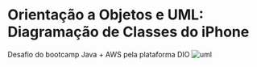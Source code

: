 # Orientação a Objetos e UML: Diagramação de Classes do iPhone

Desafio do bootcamp Java + AWS pela plataforma DIO
![uml](https://github.com/vncsvgr/DesafioDioUml1/assets/88806171/d3849930-0ad1-4772-aafe-2d1f74ee52a6)
